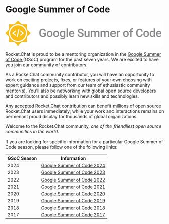 # Google Summer of Code

[![Google Summer of Code 2017](https://github.com/Sing-Li/bbug/raw/master/images/gsoclogo.jpg)](https://developers.google.com/open-source/gsoc/)

Rocket.Chat is proud to be a mentoring organization in the [ Google Summer of Code ](https://summerofcode.withgoogle.com/) (GSoC) program for the past seven years. We are excited to have you join our community of contributors.

As a Rocke.Chat community contributor, you will have an opportunity to work on exciting projects, fixes, or features of your own choosing with expert guidance and support from our team of ethusiastic community mentor(s). You'll also be networking with global open source developers and contributors and possibly learn new skills and technologies.

Any accepted Rocket.Chat contribution can benefit millions of open source Rocket.Chat users immediately;  while your work and interactions remains on permenant proud display for thousands of global organizations.

Welcome to the Rocket.Chat community, _one of the friendliest open source communities in the world_. 

If you are looking for specific information for a particular Google Summer of Code season, please follow one of the following links:

| GSoC Season  |  Information |
|-------|--------------|
| 2024 | [Google Summer of Code 2024](google-summer-of-code-2024.md) |
| 2023|  [Google Summer of Code 2023](google-summer-of-code-2023.md) |
| 2022|  [Google Summer of Code 2022](google-summer-of-code-2022.md) |
| 2021|  [Google Summer of Code 2021](google-summer-of-code-2021.md) |
| 2020|  [Google Summer of Code 2020](google-summer-of-code-2020.md) |
| 2019|  [Google Summer of Code 2019](google-summer-of-code-2019.md) |
| 2018|  [Google Summer of Code 2018](google-summer-of-code-2018.md) |
| 2017|  [Google Summer of Code 2017](google-summer-of-code-2017.md) |




